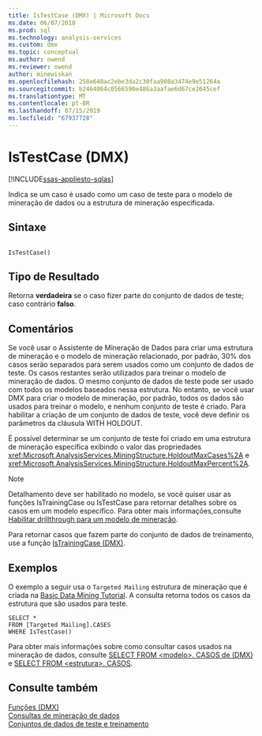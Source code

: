 ```yaml
---
title: IsTestCase (DMX) | Microsoft Docs
ms.date: 06/07/2018
ms.prod: sql
ms.technology: analysis-services
ms.custom: dmx
ms.topic: conceptual
ms.author: owend
ms.reviewer: owend
author: minewiskan
ms.openlocfilehash: 258e648ac2ebe3da2c30faa908a3474e9e51264a
ms.sourcegitcommit: b2464064c0566590e486a3aafae6d67ce2645cef
ms.translationtype: MT
ms.contentlocale: pt-BR
ms.lasthandoff: 07/15/2019
ms.locfileid: "67937728"
---
```

# <a name="istestcase-dmx"></a>IsTestCase (DMX)
[!INCLUDE[ssas-appliesto-sqlas](../includes/ssas-appliesto-sqlas.md)]

  Indica se um caso é usado como um caso de teste para o modelo de mineração de dados ou a estrutura de mineração especificada.  
  
## <a name="syntax"></a>Sintaxe  
  
```  
  
IsTestCase()  
```  
  
## <a name="result-type"></a>Tipo de Resultado  
 Retorna **verdadeira** se o caso fizer parte do conjunto de dados de teste; caso contrário **falso**.  
  
## <a name="remarks"></a>Comentários  
 Se você usar o Assistente de Mineração de Dados para criar uma estrutura de mineração e o modelo de mineração relacionado, por padrão, 30% dos casos serão separados para serem usados como um conjunto de dados de teste. Os casos restantes serão utilizados para treinar o modelo de mineração de dados. O mesmo conjunto de dados de teste pode ser usado com todos os modelos baseados nessa estrutura. No entanto, se você usar DMX para criar o modelo de mineração, por padrão, todos os dados são usados para treinar o modelo, e nenhum conjunto de teste é criado. Para habilitar a criação de um conjunto de dados de teste, você deve definir os parâmetros da cláusula WITH HOLDOUT.  
  
 É possível determinar se um conjunto de teste foi criado em uma estrutura de mineração específica exibindo o valor das propriedades <xref:Microsoft.AnalysisServices.MiningStructure.HoldoutMaxCases%2A> e <xref:Microsoft.AnalysisServices.MiningStructure.HoldoutMaxPercent%2A>.  
  
> [!NOTE]  
>  Detalhamento deve ser habilitado no modelo, se você quiser usar as funções IsTrainingCase ou IsTestCase para retornar detalhes sobre os casos em um modelo específico. Para obter mais informações,consulte [Habilitar drillthrough para um modelo de mineração](../analysis-services/data-mining/enable-drillthrough-for-a-mining-model.md).  
  
 Para retornar casos que fazem parte do conjunto de dados de treinamento, use a função [IsTrainingCase &#40;DMX&#41;](../dmx/istrainingcase-dmx.md).  
  
## <a name="examples"></a>Exemplos  
 O exemplo a seguir usa o `Targeted Mailing` estrutura de mineração que é criada na [Basic Data Mining Tutorial](https://msdn.microsoft.com/library/6602edb6-d160-43fb-83c8-9df5dddfeb9c). A consulta retorna todos os casos da estrutura que são usados para teste.  
  
```  
SELECT *  
FROM [Targeted Mailing].CASES  
WHERE IsTestCase()  
```  
  
 Para obter mais informações sobre como consultar casos usados na mineração de dados, consulte [SELECT FROM &#60;modelo&#62;. CASOS de &#40;DMX&#41; ](../dmx/select-from-model-cases-dmx.md) e [SELECT FROM &#60;estrutura&#62;. CASOS](../dmx/select-from-structure-cases.md).  
  
## <a name="see-also"></a>Consulte também  
 [Funções &#40;DMX&#41;](../dmx/functions-dmx.md)   
 [Consultas de mineração de dados](../analysis-services/data-mining/data-mining-queries.md)   
 [Conjuntos de dados de teste e treinamento](../analysis-services/data-mining/training-and-testing-data-sets.md)  
  
  
